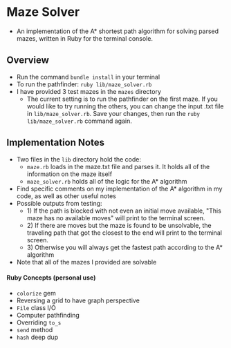# Maze Solver

- An implementation of the A* shortest path algorithm for solving parsed mazes, written in Ruby for the terminal console.

## Overview
- Run the command `bundle install` in your terminal
- To run the pathfinder: `ruby lib/maze_solver.rb`
- I have provided 3 test mazes in the `mazes` directory
  - The current setting is to run the pathfinder on the first maze. If you would like to try running the others, you can change the input .txt file in `lib/maze_solver.rb`. Save your changes, then run the `ruby lib/maze_solver.rb` command again.

## Implementation Notes
- Two files in the `lib` directory hold the code:
  - `maze.rb` loads in the maze.txt file and parses it. It holds all of the information on the maze itself
  - `maze_solver.rb` holds all of the logic for the A* algorithm
- Find specific comments on my implementation of the A* algorithm in my code, as well as other useful notes
- Possible outputs from testing:
  - 1\) If the path is blocked with not even an initial move available, "This maze has no available moves" will print to the terminal screen.
  - 2\) If there are moves but the maze is found to be unsolvable, the traveling path that got the closest to the end will print to the terminal screen.
  - 3\) Otherwise you will always get the fastest path according to the A* algorithm
- Note that all of the mazes I provided are solvable

#### Ruby Concepts (personal use)
- `colorize` gem
- Reversing a grid to have graph perspective
- `File` class I/O
- Computer pathfinding
- Overriding `to_s`
- `send` method
- `hash` deep dup

